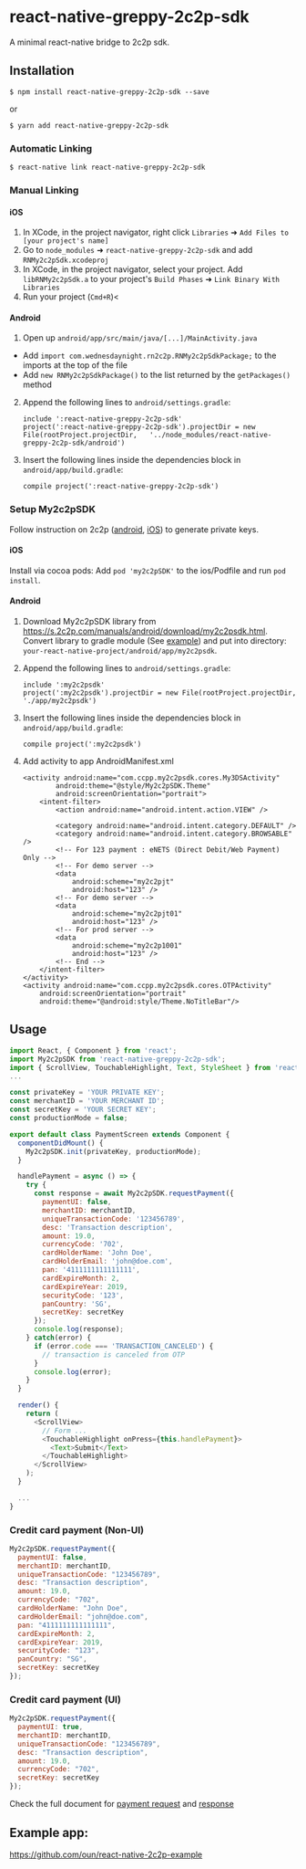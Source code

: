 # react-native-greppy-2c2p-sdk

A minimal react-native bridge to 2c2p sdk.

## Installation

`$ npm install react-native-greppy-2c2p-sdk --save`

or

`$ yarn add react-native-greppy-2c2p-sdk`

### Automatic Linking

`$ react-native link react-native-greppy-2c2p-sdk`

### Manual Linking

#### iOS

1. In XCode, in the project navigator, right click `Libraries` ➜ `Add Files to [your project's name]`
2. Go to `node_modules` ➜ `react-native-greppy-2c2p-sdk` and add `RNMy2c2pSdk.xcodeproj`
3. In XCode, in the project navigator, select your project. Add `libRNMy2c2pSdk.a` to your project's `Build Phases` ➜ `Link Binary With Libraries`
4. Run your project (`Cmd+R`)<

#### Android

1. Open up `android/app/src/main/java/[...]/MainActivity.java`

- Add `import com.wednesdaynight.rn2c2p.RNMy2c2pSdkPackage;` to the imports at the top of the file
- Add `new RNMy2c2pSdkPackage()` to the list returned by the `getPackages()` method

2. Append the following lines to `android/settings.gradle`:
   ```
   include ':react-native-greppy-2c2p-sdk'
   project(':react-native-greppy-2c2p-sdk').projectDir = new File(rootProject.projectDir, 	'../node_modules/react-native-greppy-2c2p-sdk/android')
   ```
3. Insert the following lines inside the dependencies block in `android/app/build.gradle`:
   ```
   compile project(':react-native-greppy-2c2p-sdk')
   ```

### Setup My2c2pSDK

Follow instruction on 2c2p ([android](https://s.2c2p.com/manuals/android/setupsdk.html), [iOS](https://s.2c2p.com/manuals/ios/setupsdk.html)) to generate private keys.

#### iOS

Install via cocoa pods:
Add `pod 'my2c2pSDK'` to the ios/Podfile and run `pod install`.

#### Android

1. Download My2c2pSDK library from <https://s.2c2p.com/manuals/android/download/my2c2psdk.html>.
   Convert library to gradle module (See [example](https://github.com/oun/react-native-2c2p-example/tree/master/android/app/my2c2psdk))
   and put into directory: `your-react-native-project/android/app/my2c2psdk`.
2. Append the following lines to `android/settings.gradle`:
   ```
   include ':my2c2psdk'
   project(':my2c2psdk').projectDir = new File(rootProject.projectDir, './app/my2c2psdk')
   ```
3. Insert the following lines inside the dependencies block in `android/app/build.gradle`:
   ```
   compile project(':my2c2psdk')
   ```
4. Add activity to app AndroidManifest.xml

   ```
   <activity android:name="com.ccpp.my2c2psdk.cores.My3DSActivity"
           android:theme="@style/My2c2pSDK.Theme"
           android:screenOrientation="portrait">
       <intent-filter>
           <action android:name="android.intent.action.VIEW" />

           <category android:name="android.intent.category.DEFAULT" />
           <category android:name="android.intent.category.BROWSABLE" />
           <!-- For 123 payment : eNETS (Direct Debit/Web Payment) Only -->
           <!-- For demo server -->
           <data
               android:scheme="my2c2pjt"
               android:host="123" />
           <!-- For demo server -->
           <data
               android:scheme="my2c2pjt01"
               android:host="123" />
           <!-- For prod server -->
           <data
               android:scheme="my2c2p1001"
               android:host="123" />
           <!-- End -->
       </intent-filter>
   </activity>
   <activity android:name="com.ccpp.my2c2psdk.cores.OTPActivity"
       android:screenOrientation="portrait"
       android:theme="@android:style/Theme.NoTitleBar"/>
   ```

## Usage

```javascript
import React, { Component } from 'react';
import My2c2pSDK from 'react-native-greppy-2c2p-sdk';
import { ScrollView, TouchableHighlight, Text, StyleSheet } from 'react-native';
...

const privateKey = 'YOUR PRIVATE KEY';
const merchantID = 'YOUR MERCHANT ID';
const secretKey = 'YOUR SECRET KEY';
const productionMode = false;

export default class PaymentScreen extends Component {
  componentDidMount() {
    My2c2pSDK.init(privateKey, productionMode);
  }

  handlePayment = async () => {
    try {
      const response = await My2c2pSDK.requestPayment({
        paymentUI: false,
        merchantID: merchantID,
        uniqueTransactionCode: '123456789',
        desc: 'Transaction description',
        amount: 19.0,
        currencyCode: '702',
        cardHolderName: 'John Doe',
        cardHolderEmail: 'john@doe.com',
        pan: '4111111111111111',
        cardExpireMonth: 2,
        cardExpireYear: 2019,
        securityCode: '123',
        panCountry: 'SG',
        secretKey: secretKey
      });
      console.log(response);
    } catch(error) {
      if (error.code === 'TRANSACTION_CANCELED') {
        // transaction is canceled from OTP
      }
      console.log(error);
    }
  }

  render() {
    return (
      <ScrollView>
        // Form ...
        <TouchableHighlight onPress={this.handlePayment}>
          <Text>Submit</Text>
        </TouchableHighlight>
      </ScrollView>
    );
  }

  ...
}

```

### Credit card payment (Non-UI)

```javascript
My2c2pSDK.requestPayment({
  paymentUI: false,
  merchantID: merchantID,
  uniqueTransactionCode: "123456789",
  desc: "Transaction description",
  amount: 19.0,
  currencyCode: "702",
  cardHolderName: "John Doe",
  cardHolderEmail: "john@doe.com",
  pan: "4111111111111111",
  cardExpireMonth: 2,
  cardExpireYear: 2019,
  securityCode: "123",
  panCountry: "SG",
  secretKey: secretKey
});
```

### Credit card payment (UI)

```javascript
My2c2pSDK.requestPayment({
  paymentUI: true,
  merchantID: merchantID,
  uniqueTransactionCode: "123456789",
  desc: "Transaction description",
  amount: 19.0,
  currencyCode: "702",
  secretKey: secretKey
});
```

Check the full document for [payment request](https://s.2c2p.com/manuals/android/reference/nonuirequest.html#payment-request)
and [response](https://s.2c2p.com/manuals/android/reference/my2c2presponse.html)

## Example app:

https://github.com/oun/react-native-2c2p-example
